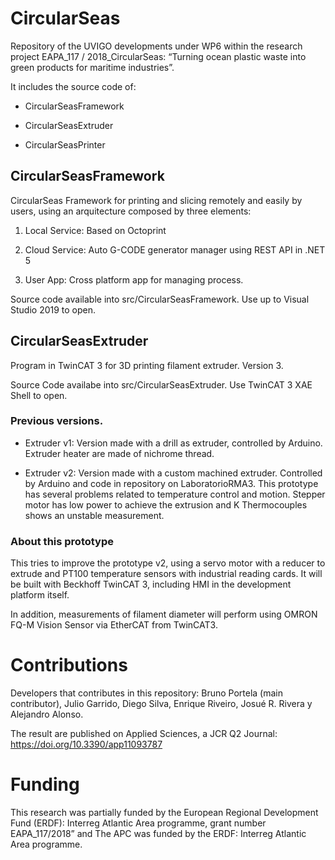 # CircularSeas

Repository of the UVIGO developments under WP6 within the research project EAPA_117 / 2018_CircularSeas: “Turning ocean plastic waste into green products for maritime industries”.

It includes the source code of:

* CircularSeasFramework

* CircularSeasExtruder

* CircularSeasPrinter

## CircularSeasFramework

CircularSeas Framework for printing and slicing remotely and easily by users, using an arquitecture composed by three elements:

1. Local Service: Based on Octoprint

2. Cloud Service: Auto G-CODE generator manager using REST API in .NET 5

3. User App: Cross platform app for managing process.

Source code available into src/CircularSeasFramework. Use up to Visual Studio 2019 to open.

## CircularSeasExtruder

Program in TwinCAT 3 for 3D printing filament extruder. Version 3.

Source Code availabe into src/CircularSeasExtruder. Use TwinCAT 3 XAE Shell to open.

### Previous versions.

* Extruder v1: Version made with a drill as extruder, controlled by Arduino. Extruder heater are made of nichrome thread.

* Extruder v2: Version made with a custom machined extruder. Controlled by Arduino and code in repository on LaboratorioRMA3. This prototype has several problems related to temperature control and motion. Stepper motor has low power to achieve the extrusion and K Thermocouples shows an unstable measurement.

### About this prototype

This tries to improve the prototype v2, using a servo motor with a reducer to extrude and PT100 temperature sensors with industrial reading cards. It will be built with Beckhoff TwinCAT 3, including HMI in the development platform itself.

In addition, measurements of filament diameter will perform using OMRON FQ-M Vision Sensor via EtherCAT from TwinCAT3.

# Contributions
Developers that contributes in this repository: Bruno Portela (main contributor), Julio Garrido, Diego Silva, Enrique Riveiro, Josué R. Rivera y Alejandro Alonso.

The result are published on Applied Sciences, a JCR Q2 Journal: https://doi.org/10.3390/app11093787

# Funding
This research was partially funded by the European Regional Development Fund (ERDF): Interreg Atlantic Area programme, grant number EAPA_117/2018” and The APC was funded by the ERDF: Interreg Atlantic Area programme.
